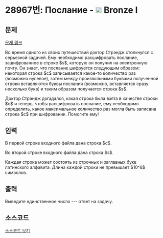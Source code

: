 # 28967번: Послание - <img src="https://static.solved.ac/tier_small/5.svg" style="height:20px" /> Bronze I

<!-- performance -->

<!-- 문제 제출 후 깃허브에 푸시를 했을 때 제출한 코드의 성능이 입력될 공간입니다.-->

<!-- end -->

## 문제

[문제 링크](https://boj.kr/28967)


<p>Во время одного из своих путешествий доктор Стрэндж столкнулся с серьезной задачей. Ему необходимо расшифровать послание, зашифрованное в строке $s$, которую он получил на электронную почту. Он знает, что послание шифруется следующим образом: некоторая строка $c$ записывается какое-то количество раз (возможно нулевое), затем между произвольными буквами полученной строки вставляются буквы послания (возможно, вставляется сразу несколько букв) и таким образом получается строка $s$.</p>

<p>Доктор Стрэндж догадался, какая строка была взята в качестве строки $c$ и теперь, чтобы расшифровать послание, ему необходимо определить, какое максимальное количество раз могла быть записана строка $c$ при шифровании. Помогите ему!</p>



## 입력


<p>В первой строке входного файла дана строка $c$.</p>

<p>Во второй строке входного файла дана строка $s$.</p>

<p>Каждая строка может состоять из строчных и заглавных букв латинского алфавита. Длина каждой строки не превышает $10^6$ символов.</p>



## 출력


<p>Выведите единственное число --- ответ на задачу.</p>



## 소스코드

[소스코드 보기](Послание.cpp)